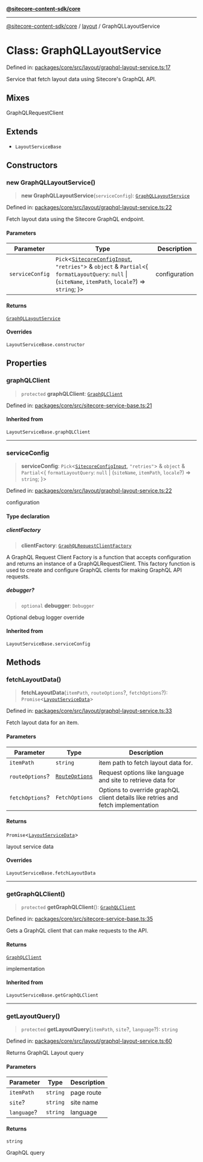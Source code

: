 [**@sitecore-content-sdk/core**](../../README.md)

***

[@sitecore-content-sdk/core](../../README.md) / [layout](../README.md) / GraphQLLayoutService

# Class: GraphQLLayoutService

Defined in: [packages/core/src/layout/graphql-layout-service.ts:17](https://github.com/Sitecore/xmc-jss-dev/blob/35056f84fa747509971da5c424c6da14ea501376/packages/core/src/layout/graphql-layout-service.ts#L17)

Service that fetch layout data using Sitecore's GraphQL API.

## Mixes

GraphQLRequestClient

## Extends

- `LayoutServiceBase`

## Constructors

### new GraphQLLayoutService()

> **new GraphQLLayoutService**(`serviceConfig`): [`GraphQLLayoutService`](GraphQLLayoutService.md)

Defined in: [packages/core/src/layout/graphql-layout-service.ts:22](https://github.com/Sitecore/xmc-jss-dev/blob/35056f84fa747509971da5c424c6da14ea501376/packages/core/src/layout/graphql-layout-service.ts#L22)

Fetch layout data using the Sitecore GraphQL endpoint.

#### Parameters

| Parameter | Type | Description |
| ------ | ------ | ------ |
| `serviceConfig` | `Pick`\<[`SitecoreConfigInput`](../../config/type-aliases/SitecoreConfigInput.md), `"retries"`\> & `object` & `Partial`\<\{ `formatLayoutQuery`: `null` \| (`siteName`, `itemPath`, `locale`?) => `string`; \}\> | configuration |

#### Returns

[`GraphQLLayoutService`](GraphQLLayoutService.md)

#### Overrides

`LayoutServiceBase.constructor`

## Properties

### graphQLClient

> `protected` **graphQLClient**: [`GraphQLClient`](../../index/interfaces/GraphQLClient.md)

Defined in: [packages/core/src/sitecore-service-base.ts:21](https://github.com/Sitecore/xmc-jss-dev/blob/35056f84fa747509971da5c424c6da14ea501376/packages/core/src/sitecore-service-base.ts#L21)

#### Inherited from

`LayoutServiceBase.graphQLClient`

***

### serviceConfig

> **serviceConfig**: `Pick`\<[`SitecoreConfigInput`](../../config/type-aliases/SitecoreConfigInput.md), `"retries"`\> & `object` & `Partial`\<\{ `formatLayoutQuery`: `null` \| (`siteName`, `itemPath`, `locale`?) => `string`; \}\>

Defined in: [packages/core/src/layout/graphql-layout-service.ts:22](https://github.com/Sitecore/xmc-jss-dev/blob/35056f84fa747509971da5c424c6da14ea501376/packages/core/src/layout/graphql-layout-service.ts#L22)

configuration

#### Type declaration

##### clientFactory

> **clientFactory**: [`GraphQLRequestClientFactory`](../../index/type-aliases/GraphQLRequestClientFactory.md)

A GraphQL Request Client Factory is a function that accepts configuration and returns an instance of a GraphQLRequestClient.
This factory function is used to create and configure GraphQL clients for making GraphQL API requests.

##### debugger?

> `optional` **debugger**: `Debugger`

Optional debug logger override

#### Inherited from

`LayoutServiceBase.serviceConfig`

## Methods

### fetchLayoutData()

> **fetchLayoutData**(`itemPath`, `routeOptions`?, `fetchOptions`?): `Promise`\<[`LayoutServiceData`](../interfaces/LayoutServiceData.md)\>

Defined in: [packages/core/src/layout/graphql-layout-service.ts:33](https://github.com/Sitecore/xmc-jss-dev/blob/35056f84fa747509971da5c424c6da14ea501376/packages/core/src/layout/graphql-layout-service.ts#L33)

Fetch layout data for an item.

#### Parameters

| Parameter | Type | Description |
| ------ | ------ | ------ |
| `itemPath` | `string` | item path to fetch layout data for. |
| `routeOptions`? | [`RouteOptions`](../type-aliases/RouteOptions.md) | Request options like language and site to retrieve data for |
| `fetchOptions`? | `FetchOptions` | Options to override graphQL client details like retries and fetch implementation |

#### Returns

`Promise`\<[`LayoutServiceData`](../interfaces/LayoutServiceData.md)\>

layout service data

#### Overrides

`LayoutServiceBase.fetchLayoutData`

***

### getGraphQLClient()

> `protected` **getGraphQLClient**(): [`GraphQLClient`](../../index/interfaces/GraphQLClient.md)

Defined in: [packages/core/src/sitecore-service-base.ts:35](https://github.com/Sitecore/xmc-jss-dev/blob/35056f84fa747509971da5c424c6da14ea501376/packages/core/src/sitecore-service-base.ts#L35)

Gets a GraphQL client that can make requests to the API.

#### Returns

[`GraphQLClient`](../../index/interfaces/GraphQLClient.md)

implementation

#### Inherited from

`LayoutServiceBase.getGraphQLClient`

***

### getLayoutQuery()

> `protected` **getLayoutQuery**(`itemPath`, `site`?, `language`?): `string`

Defined in: [packages/core/src/layout/graphql-layout-service.ts:60](https://github.com/Sitecore/xmc-jss-dev/blob/35056f84fa747509971da5c424c6da14ea501376/packages/core/src/layout/graphql-layout-service.ts#L60)

Returns GraphQL Layout query

#### Parameters

| Parameter | Type | Description |
| ------ | ------ | ------ |
| `itemPath` | `string` | page route |
| `site`? | `string` | site name |
| `language`? | `string` | language |

#### Returns

`string`

GraphQL query
